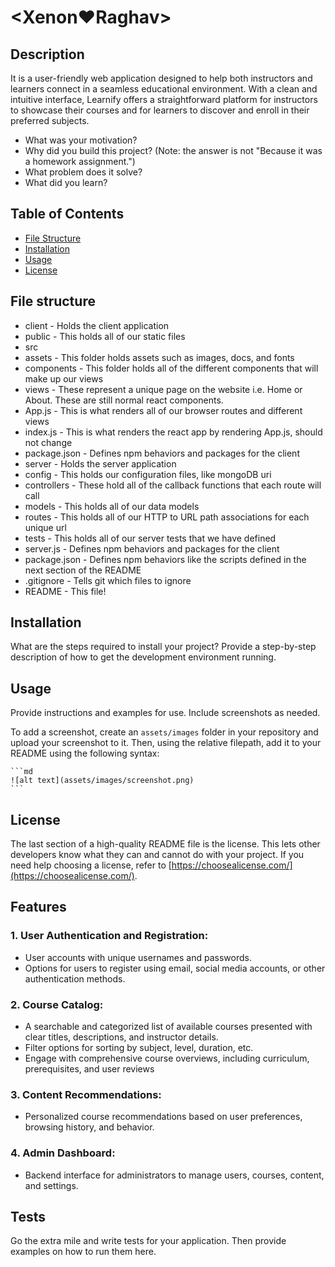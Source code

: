 # <Xenon❤️Raghav>

## Description

It is a user-friendly web application designed to help both instructors and learners connect in a seamless educational environment. With a clean and intuitive interface, Learnify offers a straightforward platform for instructors to showcase their courses and for learners to discover and enroll in their preferred subjects.

- What was your motivation?
- Why did you build this project? (Note: the answer is not "Because it was a homework assignment.")
- What problem does it solve?
- What did you learn?

## Table of Contents

- [File Structure](#file-structure)
- [Installation](#installation)
- [Usage](#usage)
- [License](#license)

## File structure
- client - Holds the client application
- public - This holds all of our static files
- src
- assets - This folder holds assets such as images, docs, and fonts
- components - This folder holds all of the different components that will make up our views
- views - These represent a unique page on the website i.e. Home or About. These are still normal react components.
- App.js - This is what renders all of our browser routes and different views
- index.js - This is what renders the react app by rendering App.js, should not change
- package.json - Defines npm behaviors and packages for the client
- server - Holds the server application
- config - This holds our configuration files, like mongoDB uri
- controllers - These hold all of the callback functions that each route will call
- models - This holds all of our data models
- routes - This holds all of our HTTP to URL path associations for each unique url
- tests - This holds all of our server tests that we have defined
- server.js - Defines npm behaviors and packages for the client
- package.json - Defines npm behaviors like the scripts defined in the next section of the README
- .gitignore - Tells git which files to ignore
- README - This file!

## Installation

What are the steps required to install your project? Provide a step-by-step description of how to get the development environment running.

## Usage

Provide instructions and examples for use. Include screenshots as needed.

To add a screenshot, create an `assets/images` folder in your repository and upload your screenshot to it. Then, using the relative filepath, add it to your README using the following syntax:

    ```md
    ![alt text](assets/images/screenshot.png)
    ```

## License

The last section of a high-quality README file is the license. This lets other developers know what they can and cannot do with your project. If you need help choosing a license, refer to [https://choosealicense.com/](https://choosealicense.com/).

## Features

### 1. User Authentication and Registration:

- User accounts with unique usernames and passwords.
- Options for users to register using email, social media accounts, or other authentication methods.

### 2. Course Catalog:

- A searchable and categorized list of available courses presented with clear titles, descriptions, and instructor details.
- Filter options for sorting by subject, level, duration, etc.
- Engage with comprehensive course overviews, including curriculum, prerequisites, and user reviews

### 3. Content Recommendations:

- Personalized course recommendations based on user preferences, browsing history, and behavior.

### 4. Admin Dashboard:

- Backend interface for administrators to manage users, courses, content, and settings.

## Tests

Go the extra mile and write tests for your application. Then provide examples on how to run them here.
